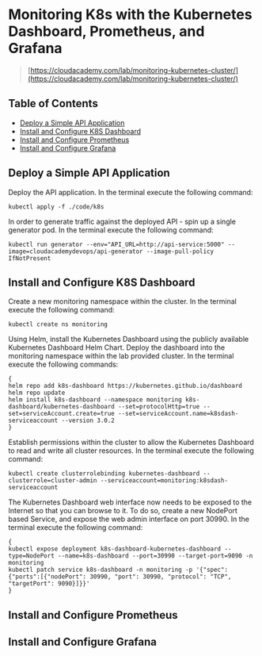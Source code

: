 # Monitoring K8s with the Kubernetes Dashboard, Prometheus, and Grafana

> [https://cloudacademy.com/lab/monitoring-kubernetes-cluster/](https://cloudacademy.com/lab/monitoring-kubernetes-cluster/)

## Table of Contents

<!-- START doctoc generated TOC please keep comment here to allow auto update -->
<!-- DON'T EDIT THIS SECTION, INSTEAD RE-RUN doctoc TO UPDATE -->

- [Deploy a Simple API Application](#deploy-a-simple-api-application)
- [Install and Configure K8S Dashboard](#install-and-configure-k8s-dashboard)
- [Install and Configure Prometheus](#install-and-configure-prometheus)
- [Install and Configure Grafana](#install-and-configure-grafana)

<!-- END doctoc generated TOC please keep comment here to allow auto update -->

## Deploy a Simple API Application

Deploy the API application.
In the terminal execute the following command:

```shell
kubectl apply -f ./code/k8s
```

In order to generate traffic against the deployed API - spin up a single generator pod.
In the terminal execute the following command:

```shell
kubectl run generator --env="API_URL=http://api-service:5000" --image=cloudacademydevops/api-generator --image-pull-policy IfNotPresent
```

## Install and Configure K8S Dashboard

Create a new monitoring namespace within the cluster.
In the terminal execute the following command:

```shell
kubectl create ns monitoring
```

Using Helm, install the Kubernetes Dashboard using the publicly available Kubernetes Dashboard Helm Chart.
Deploy the dashboard into the monitoring namespace within the lab provided cluster.
In the terminal execute the following commands:

```shell
{
helm repo add k8s-dashboard https://kubernetes.github.io/dashboard
helm repo update
helm install k8s-dashboard --namespace monitoring k8s-dashboard/kubernetes-dashboard --set=protocolHttp=true --set=serviceAccount.create=true --set=serviceAccount.name=k8sdash-serviceaccount --version 3.0.2
}
```

Establish permissions within the cluster to allow the Kubernetes Dashboard to read and write all cluster resources. In the terminal execute the following command:

```shell
kubectl create clusterrolebinding kubernetes-dashboard --clusterrole=cluster-admin --serviceaccount=monitoring:k8sdash-serviceaccount
```

The Kubernetes Dashboard web interface now needs to be exposed to the Internet so that you can browse to it.
To do so, create a new NodePort based Service, and expose the web admin interface on port 30990.
In the terminal execute the following command:

```shell
{
kubectl expose deployment k8s-dashboard-kubernetes-dashboard --type=NodePort --name=k8s-dashboard --port=30990 --target-port=9090 -n monitoring
kubectl patch service k8s-dashboard -n monitoring -p '{"spec":{"ports":[{"nodePort": 30990, "port": 30990, "protocol": "TCP", "targetPort": 9090}]}}'
}
```

## Install and Configure Prometheus

## Install and Configure Grafana
